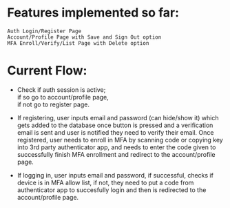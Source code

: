<h1>Features implemented so far:</h1>
    
    Auth Login/Register Page
    Account/Profile Page with Save and Sign Out option
    MFA Enroll/Verify/List Page with Delete option

<h1>Current Flow:</h1>

- Check if auth session is active;
    <br>if so go to account/profile page,
    <br>if not go to register page.

- If registering, user inputs email and password (can hide/show it) which gets added to the database once button is pressed and a verification email is sent and user is notified they need to verify their email. Once registered, user needs to enroll in MFA by scanning code or copying key into 3rd party authenticator app, and needs to enter the code given to successfully finish MFA enrollment and redirect to the account/profile page.

- If logging in, user inputs email and password, if successful, checks if device is in MFA allow list, if not, they need to put a code from authenticator app to succesfully login and then is redirected to the account/profile page.
